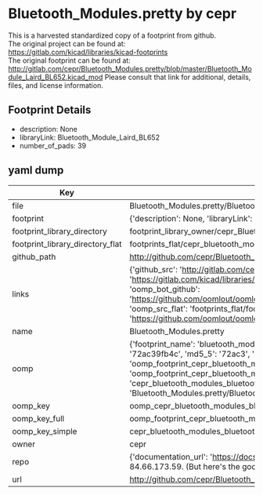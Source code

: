 # Bluetooth_Modules.pretty by cepr  
This is a harvested standardized copy of a footprint from github.  
The original project can be found at:  
https://gitlab.com/kicad/libraries/kicad-footprints  
The original footprint can be found at:
http://gitlab.com/cepr/Bluetooth_Modules.pretty/blob/master/Bluetooth_Module_Laird_BL652.kicad_mod
Please consult that link for additional, details, files, and license information.  
## Footprint Details
* description: None  
* libraryLink: Bluetooth_Module_Laird_BL652  
* number_of_pads: 39  
## yaml dump  
| Key | Value |  
| --- | --- |  
| file | Bluetooth_Modules.pretty/Bluetooth_Module_Laird_BL652.kicad_mod |  
| footprint | {'description': None, 'libraryLink': 'Bluetooth_Module_Laird_BL652', 'number_of_pads': 39} |  
| footprint_library_directory | footprint_library_owner/cepr_Bluetooth_Modules.pretty |  
| footprint_library_directory_flat | footprints_flat/cepr_bluetooth_modules_bluetooth_module_laird_bl652/working |  
| github_path | http://github.com/cepr/Bluetooth_Modules.pretty/blob/master/Bluetooth_Module_Laird_BL652.kicad_mod |  
| links | {'github_src': 'http://gitlab.com/cepr/Bluetooth_Modules.pretty/blob/master/Bluetooth_Module_Laird_BL652.kicad_mod', 'github_src_repo': 'https://gitlab.com/kicad/libraries/kicad-footprints', 'oomp_bot': 'footprints/cepr_bluetooth_modules_bluetooth_module_laird_bl652/working', 'oomp_bot_github': 'https://github.com/oomlout/oomlout_oomp_footprint_bot/tree/main/footprints/cepr_bluetooth_modules_bluetooth_module_laird_bl652/working', 'oomp_src_flat': 'footprints_flat/footprints_flat/cepr_bluetooth_modules_bluetooth_module_laird_bl652/working', 'oomp_src_flat_github': 'https://github.com/oomlout/oomlout_oomp_footprint_src/tree/main/footprints_flat/cepr_bluetooth_modules_bluetooth_module_laird_bl652/working'} |  
| name | Bluetooth_Modules.pretty |  
| oomp | {'footprint_name': 'bluetooth_module_laird_bl652', 'library_name': 'bluetooth_modules', 'md5': '72ac39fb4c7dcfd685fcc89c87caf15c', 'md5_10': '72ac39fb4c', 'md5_5': '72ac3', 'md5_6': '72ac39', 'oomp_key': 'oomp_cepr_bluetooth_modules_bluetooth_module_laird_bl652', 'oomp_key_extra': 'oomp_footprint_cepr_bluetooth_modules_bluetooth_module_laird_bl652', 'oomp_key_full': 'oomp_footprint_cepr_bluetooth_modules_bluetooth_module_laird_bl652_72ac39', 'oomp_key_simple': 'cepr_bluetooth_modules_bluetooth_module_laird_bl652', 'original_filename': 'Bluetooth_Modules.pretty/Bluetooth_Module_Laird_BL652.kicad_mod', 'owner_name': 'cepr'} |  
| oomp_key | oomp_cepr_bluetooth_modules_bluetooth_module_laird_bl652 |  
| oomp_key_full | oomp_footprint_cepr_bluetooth_modules_bluetooth_module_laird_bl652 |  
| oomp_key_simple | cepr_bluetooth_modules_bluetooth_module_laird_bl652 |  
| owner | cepr |  
| repo | {'documentation_url': 'https://docs.github.com/rest/overview/resources-in-the-rest-api#rate-limiting', 'message': "API rate limit exceeded for 84.66.173.59. (But here's the good news: Authenticated requests get a higher rate limit. Check out the documentation for more details.)"} |  
| url | http://github.com/cepr/Bluetooth_Modules.pretty |  


